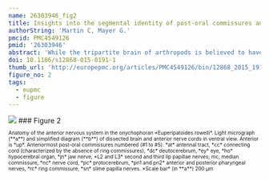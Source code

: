 ```yaml
---
name: 26303946_fig2
title: Insights into the segmental identity of post-oral commissures and pharyngeal nerves in Onychophora based on retrograde fills.
authorString: 'Martin C, Mayer G.'
pmcid: PMC4549126
pmid: '26303946'
abstract: 'While the tripartite brain of arthropods is believed to have evolved by a fusion of initially separate ganglia, the evolutionary origin of the bipartite brain of onychophorans-one of the closest arthropod relatives-remains obscure. Clarifying the segmental identity of post-oral commissures and pharyngeal nerves might provide useful insights into the evolution of the onychophoran brain. We therefore performed retrograde fills of these commissures and nerves in the onychophoran Euperipatoides rowelli.Our fills of the anterior and posterior pharyngeal nerves revealed groups of somata that are mainly associated with the deutocerebrum. This resembles the innervation pattern of other feeding structures in Onychophora, including the jaws and several lip papillae surrounding the mouth. Our fills of post-oral commissures in E. rowelli revealed a graded arrangement of anteriorly shifted somata associated with post-oral commissures #1 to #5. The number of deutocerebral somata associated with each commissure decreases posteriorly, i.e., commissure #1 shows the highest and commissure #5 the lowest numbers of associated somata, whereas none of the subsequent median commissures, beginning with commissure #6, shows somata located in the deutocerebrum.Based on the graded and shifted arrangement of somata associated with the anteriormost post-oral commissures, we suggest that the onychophoran brain, which is a bipartite syncerebrum, might have evolved by a successive anterior/anterodorsal migration of neurons towards the protocerebrum in the last onychophoran ancestor. This implies that the composite brain of onychophorans and the compound brain of arthropods might have independent evolutionary origins, as in contrast to arthropods the onychophoran syncerebrum is unlikely to have evolved by a fusion of initially separate ganglia.'
doi: 10.1186/s12868-015-0191-1
thumb_url: 'http://europepmc.org/articles/PMC4549126/bin/12868_2015_191_Fig2_HTML.gif'
figure_no: 2
tags:
  - eupmc
  - figure
---
```

<img src='http://europepmc.org/articles/PMC4549126/bin/12868_2015_191_Fig2_HTML.jpg' style='max-height: 300px'>
### Figure 2
<p style='font-size: 10px;'>Anatomy of the anterior nervous system in the onychophoran *Euperipatoides rowelli*. Light micrograph (**a**) and simplified diagram (**b**) of dissected brain and anterior nerve cords in ventral view. Anterior is *up*. Anteriormost post-oral commissures numbered (#1 to #5). *at* antennal tract, *cc* connecting cord (characterized by the absence of ring commissures), *dc* deutocerebrum, *ey* eye, *ho* hypocerebral organ, *jn* jaw nerve, *L2 and L3* second and third lip papillae nerves; mc, median commissure, *nc* nerve cord, *pc* protocerebrum, *pn1 and pn2* anterior and posterior pharyngeal nerves, *rc* ring commissure, *sn* slime papilla nerves. *Scale bar* (in **a**) 200&nbsp;µm</p>
